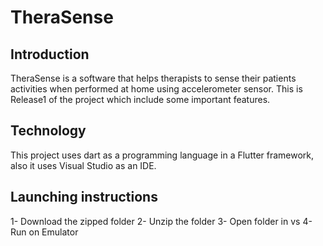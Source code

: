 # TheraSense

## Introduction

TheraSense is a software that helps therapists to sense their patients activities when performed at home using accelerometer sensor. This is Release1 of the project which include some important features.

## Technology 

This project uses dart as a programming language in a Flutter framework, also it uses Visual Studio as an IDE.

## Launching instructions
1- Download the zipped folder
2- Unzip the folder
3- Open folder in vs 
4- Run on Emulator
